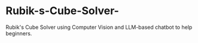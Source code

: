 # Rubik-s-Cube-Solver-
Rubik's Cube Solver using Computer Vision and LLM-based chatbot to help beginners.

